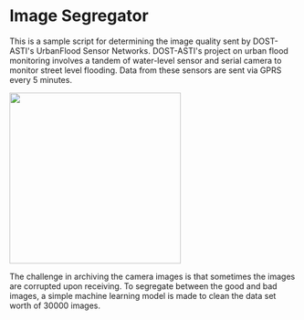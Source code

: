 # Image Segregator
This is a sample script for determining the image quality sent by DOST-ASTI's UrbanFlood Sensor Networks.
DOST-ASTI's project on urban flood monitoring involves a tandem of water-level sensor and serial camera to 
monitor street level flooding. Data from these sensors are sent via GPRS every 5 minutes. 


<img src="https://github.com/cadrev/corruptcheck/blob/master/attachment/sample.png" width="300">


The challenge in archiving the camera images is that sometimes the images are corrupted upon receiving. 
To segregate between the good and bad images, a simple machine learning model is made to clean the data set worth of 30000 images. 
